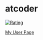 # atcoder
[![Rating](https://badgen.org/img/atcoder/alkshmir/rating/algorithm?style=flat)](https://atcoder.jp/users/alkshmir?contestType=algo)

[My User Page](https://atcoder.jp/users/alkshmir)

